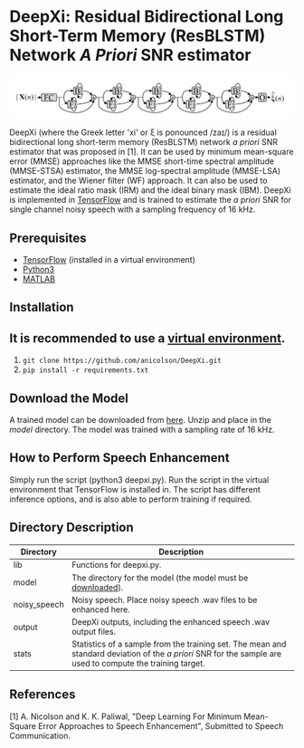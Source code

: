 DeepXi: Residual Bidirectional Long Short-Term Memory (ResBLSTM) Network *A Priori* SNR estimator
====

![](./fig.png "ResBLSTM a priori SNR estimator.")

DeepXi (where the Greek letter 'xi' or ξ is ponounced  /zaɪ/) is a residual bidirectional long short-term memory (ResBLSTM) network *a priori* SNR estimator that was proposed in [1]. It can be used by minimum mean-square error (MMSE) approaches like the MMSE short-time spectral amplitude (MMSE-STSA) estimator, the MMSE log-spectral amplitude (MMSE-LSA) estimator, and the Wiener filter (WF) approach. It can also be used to estimate the ideal ratio mask (IRM) and the ideal binary mask (IBM). DeepXi is implemented in [TensorFlow](https://www.tensorflow.org/) and is trained to estimate the *a priori* SNR for single channel noisy speech with a sampling frequency of 16 kHz. 

Prerequisites
-----

* [TensorFlow](https://www.tensorflow.org/) (installed in a virtual environment)
* [Python3](https://docs.python-guide.org/starting/install3/linux/)
* [MATLAB](https://www.mathworks.com/products/matlab.html)

Installation
-----

It is recommended to use a [virtual environment](http://virtualenvwrapper.readthedocs.io/en/latest/install.html).
-----
1. `git clone https://github.com/anicolson/DeepXi.git`
2. `pip install -r requirements.txt`

Download the Model
-----

A trained model can be downloaded from [here](https://www.dropbox.com/s/wkhymfmx4qmqvg7/n1.5a.zip?dl=0). Unzip and place in the *model* directory. The model was trained with a sampling rate of 16 kHz.

How to Perform Speech Enhancement
-----

Simply run the script (python3 deepxi.py). Run the script in the virtual environment that TensorFlow is installed in. The script has different inference options, and is also able to perform training if required.

Directory Description
-----

Directory | Description
--------| -----------  
lib | Functions for deepxi.py.
model | The directory for the model (the model must be [downloaded](https://www.dropbox.com/s/wkhymfmx4qmqvg7/n1.5a.zip?dl=0)).
noisy_speech | Noisy speech. Place noisy speech .wav files to be enhanced here.
output | DeepXi outputs, including the enhanced speech .wav output files.
stats | Statistics of a sample from the training set. The mean and standard deviation of the *a priori* SNR for the sample are used to compute the training target. 

References
-----

[1] A. Nicolson and K. K. Paliwal, "Deep Learning For Minimum Mean-Square Error Approaches to Speech Enhancement", Submitted to Speech Communication.
